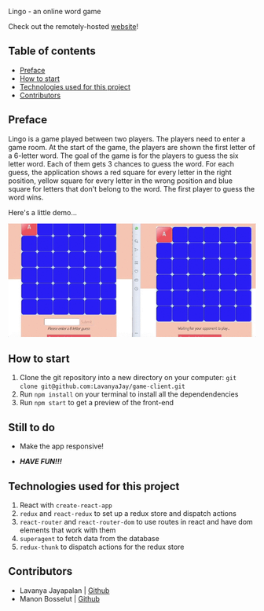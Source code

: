 Lingo - an online word game

Check out the remotely-hosted [website](https://secret-forest-60773.herokuapp.com/)!

## Table of contents

- [Preface](#Preface)
- [How to start](#How-to-start)
- [Technologies used for this project](#Technologies-used-for-this-project)
- [Contributors](#Contributors)

## Preface

Lingo is a game played between two players.
The players need to enter a game room. At the start of the game, the players are shown the first letter of a 6-letter word. The goal of the game is for the players to guess the six letter word. Each of them gets 3 chances to guess the word. For each guess, the application shows a red square for every letter in the right position, yellow square for every letter in the wrong position and blue square for letters that don't belong to the word.
The first player to guess the word wins.

Here's a little demo...

![gif](./demo/lingo.gif)

## How to start

1. Clone the git repository into a new directory on your computer: `git clone git@github.com:LavanyaJay/game-client.git`
2. Run `npm install` on your terminal to install all the dependendencies
3. Run `npm start` to get a preview of the front-end

## Still to do

- Make the app responsive!

- **_HAVE FUN!!!_**

## Technologies used for this project

1. React with `create-react-app`
2. `redux` and `react-redux` to set up a redux store and dispatch actions
3. `react-router` and `react-router-dom` to use routes in react and have dom elements that work with them
4. `superagent` to fetch data from the database
5. `redux-thunk` to dispatch actions for the redux store

## Contributors

- Lavanya Jayapalan | [Github](https://github.com/LavanyaJay)
- Manon Bosselut | [Github](https://github.com/mbosselut)
